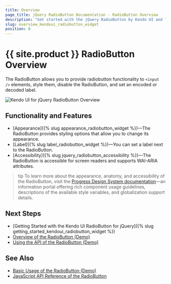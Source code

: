 ```yaml
---
title: Overview
page_title: jQuery RadioButton Documentation - RadioButton Overview
description: "Get started with the jQuery RadioButton by Kendo UI and learn how to create, initialize, and enable the widget."
slug: overview_kendoui_radiobutton_widget
position: 0
---
```


# {{ site.product }} RadioButton Overview

The RadioButton allows you to provide radiobutton functionality to `<input />` elements, style them, disable the RadioButton, and set an encoded or decoded label.

![Kendo UI for jQuery RadioButton Overview](radiobutton-overview.PNG)

## Functionality and Features

* [Appearance]({% slug appearance_radiobutton_widget %})&mdash;The RadioButton provides styling options that allow you to change its appearance.
* [Label]({% slug label_radiobutton_widget %})&mdash;You can set a label next to the RadioButton.
* [Accessibility]({% slug jquery_radiobutton_accessibility %})&mdash;The RadioButton is accessible for screen readers and supports WAI-ARIA attributes.

>tip To learn more about the appearance, anatomy, and accessibility of the RadioButton, visit the [Progress Design System documentation](https://www.telerik.com/design-system/docs/components/radiobutton/)—an information portal offering rich component usage guidelines, descriptions of the available style variables, and globalization support details.

## Next Steps

* [Getting Started with the Kendo UI RadioButton for jQuery]({% slug getting_started_kendoui_radiobutton_widget %})
* [Overview of the RadioButton (Demo)](https://demos.telerik.com/kendo-ui/radiobutton/index)
* [Using the API of the RadioButton (Demo)](https://demos.telerik.com/kendo-ui/radiobutton/api)

## See Also

* [Basic Usage of the RadioButton (Demo)](https://demos.telerik.com/kendo-ui/radiobutton/index)
* [JavaScript API Reference of the RadioButton](/api/javascript/ui/radiobutton)
